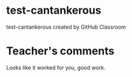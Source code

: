 # test-cantankerous
test-cantankerous created by GitHub Classroom

# Teacher's comments

Looks like it worked for you, good work.
